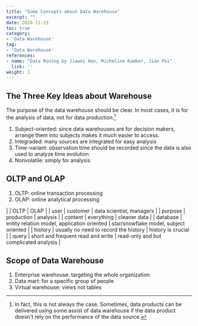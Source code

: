 ```yaml
---
title: "Some Concepts about Data Warehouse"
excerpt: ""
date: 2018-11-23
toc: true
category:
- 'Data Warehouse'
tag:
- 'Data Warehouse'
references:
- name: "Data Mining by Jiawei Han, Micheline Kamber, Jian Pei"
  link: ''
weight: 1
---
```


## The Three Key Ideas about Warehouse

The purpose of the data warehouse should be clear. In most cases, it is for the analysis of data, not for data production.[^1]

1. Subject-oriented: since data warehouses are for decision makers, arrange them into subjects makes it much easier to access.
2. Integraded: many sources are integrated for easy analysis
3. Time-variant: observation time should be recorded since the data is also used to analyze time evolution
4. Nonvolatile: simply for analysis


## OLTP and OLAP

1. OLTP: online transaction processing
2. OLAP: online analytical processing

|      | OLTP |  OLAP |
| user |    customer  |   data scientist, managers   |
| purpose | production | analysis  |
| content | everything | cleaner data |
| database | entity relation model, application oriented | star/snowflake model, subject oriented |
| history | usually no need to record the history | history is crucial |
| query | short and frequent read and write | read-only and but complicated analysis |


## Scope of Data Warehouse

1. Enterprise warehouse: targeting the whole organization
2. Data mart: for a specific group of people
3. Virtual warehouse: views not tables



[^1]: In fact, this is not always the case. Sometimes, data products can be delivered using some assist of data warehouse if the data product doesn't rely on the performance of the data source.